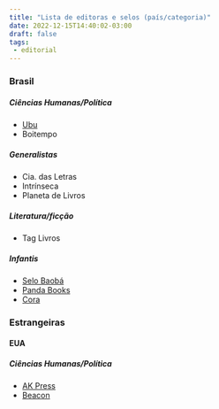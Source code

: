 ```yaml
---
title: "Lista de editoras e selos (país/categoria)"
date: 2022-12-15T14:40:02-03:00
draft: false
tags:
 - editorial
---
```


### Brasil  
##### Ciências Humanas/Política
+ [Ubu](https://www.ubueditora.com.br/)
+ Boitempo

##### Generalistas
+ Cia. das Letras
+ Intrínseca
+ Planeta de Livros

##### Literatura/ficção
+ Tag Livros

##### Infantis
+ [Selo Baobá](https://rhjlivros.com.br/)
+ [Panda Books](https://www.pandabooks.com.br/)
+ [Cora](https://www.coraeditora.com/)


### Estrangeiras
 
#### EUA
 
##### Ciências Humanas/Política  
+ [AK Press](https://www.akpress.org/)
+ [Beacon](http://www.beacon.org/)
